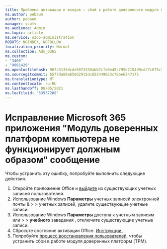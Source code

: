 ```yaml
---
title: Проблема активации и входов — сбой в работе доверенного модуля платформы
ms.author: pebaum
author: pebaum
manager: scotv
ms.audience: Admin
ms.topic: article
ms.service: o365-administration
ROBOTS: NOINDEX, NOFOLLOW
localization_priority: Normal
ms.collection: Adm_O365
ms.custom:
- "3406"
- "9001429"
ms.openlocfilehash: 90fc3135dcde5073330abb7cfe0e45c799e2154d9cd27c075c2c9ac89c18a641
ms.sourcegitcommit: b5f7da89a650d2915dc652449623c78be6247175
ms.translationtype: MT
ms.contentlocale: ru-RU
ms.lasthandoff: 08/05/2021
ms.locfileid: "53937288"
---
```

# <a name="fixing-the-microsoft-365-apps-your-computers-trusted-platform-module-is-not-functioning-properly-message"></a>Исправление Microsoft 365 приложения "Модуль доверенных платформ компьютера не функционирует должным образом" сообщение

Чтобы устранить эту ошибку, попробуйте выполнить следующие действия.

1. Откройте приложение Office и [выйдите](https://support.office.com/article/5a20dc11-47e9-4b6f-945d-478cb6d92071) из существующих учетных записей пользователей.   
2. Использование Windows **Параметры** учетных записей электронной почты &  >    >  учетных записей, удалите существующие учетные записи. 
3. Использование Windows **Параметры** доступа к учетным записям или  >    >  **учебного** заведения , отключите существующие учетные записи. 
4. Сбросьте состояние активации Office. [Инструкции.](https://docs.microsoft.com/office365/troubleshoot/activation/reset-office-365-proplus-activation-state
)
5. Попробуйте [процесс восстановления пользователей,](https://docs.microsoft.com/office365/troubleshoot/administration/connection-issue-when-sign-in-office-2016#symptom-2) чтобы устранить сбои в работе модуля доверенных платформ (TPM).